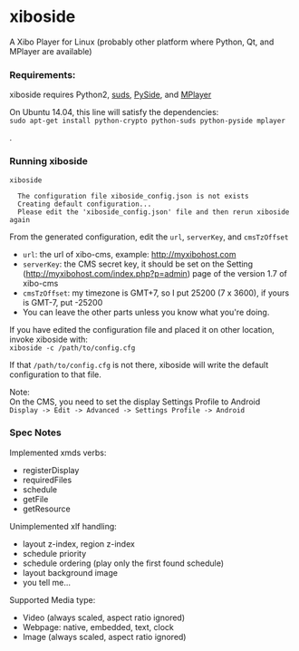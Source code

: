 # xiboside
A Xibo Player for Linux (probably other platform where Python, Qt, and MPlayer are available)



### Requirements:
xiboside requires Python2, [suds](https://fedorahosted.org/suds/), [PySide](http://wiki.qt.io/PySide), and [MPlayer](http://www.mplayerhq.hu/)

On Ubuntu 14.04, this line will satisfy the dependencies:  
`sudo apt-get install python-crypto python-suds python-pyside mplayer`

.

### Running xiboside
```
xiboside
```
```
  The configuration file xiboside_config.json is not exists  
  Creating default configuration...  
  Please edit the 'xiboside_config.json' file and then rerun xiboside again
```

From the generated configuration, edit the `url`, `serverKey`, and `cmsTzOffset`  
* `url`: the url of xibo-cms, example: http://myxibohost.com
* `serverKey`: the CMS secret key, it should be set on the Setting (http://myxibohost.com/index.php?p=admin) page of the version 1.7 of xibo-cms
* `cmsTzOffset`: my timezone is GMT+7, so I put 25200 (7 x 3600), if yours is GMT-7, put -25200
* You can leave the other parts unless you know what you're doing.

If you have edited the configuration file and placed it on other location, invoke xiboside with:  
`xiboside -c /path/to/config.cfg`  

If that `/path/to/config.cfg` is not there, xiboside will write the default configuration to that file.


Note:  
On the CMS, you need to set the display Settings Profile to Android  
`Display -> Edit -> Advanced -> Settings Profile -> Android`


### Spec Notes
Implemented xmds verbs: 
* registerDisplay
* requiredFiles
* schedule
* getFile
* getResource

Unimplemented xlf handling:
* layout z-index, region z-index
* schedule priority
* schedule ordering (play only the first found schedule)
* layout background image
* you tell me...

Supported Media type:
* Video (always scaled, aspect ratio ignored)
* Webpage: native, embedded, text, clock
* Image (always scaled, aspect ratio ignored)

